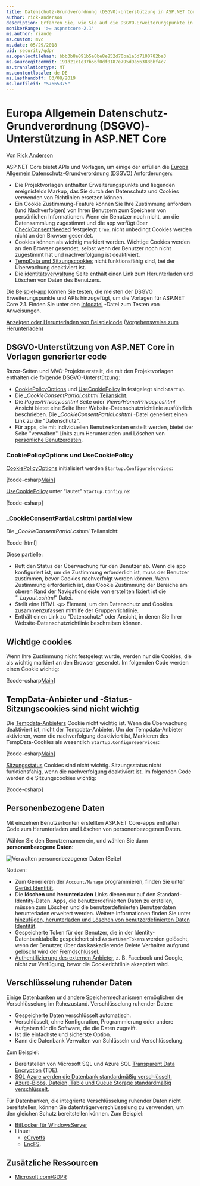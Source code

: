 ```yaml
---
title: Datenschutz-Grundverordnung (DSGVO)-Unterstützung in ASP.NET Core
author: rick-anderson
description: Erfahren Sie, wie Sie auf die DSGVO-Erweiterungspunkte in einer ASP.NET Core-Web-app zugreifen.
monikerRange: '>= aspnetcore-2.1'
ms.author: riande
ms.custom: mvc
ms.date: 05/29/2018
uid: security/gdpr
ms.openlocfilehash: bbb3b8e091b5a0be8e852d70ba1a5d7100782ba3
ms.sourcegitcommit: 191d21c1e37b56f0df0187e795d9a56388bbf4c7
ms.translationtype: MT
ms.contentlocale: de-DE
ms.lasthandoff: 03/08/2019
ms.locfileid: "57665375"
---
```

# <a name="eu-general-data-protection-regulation-gdpr-support-in-aspnet-core"></a>Europa Allgemein Datenschutz-Grundverordnung (DSGVO)-Unterstützung in ASP.NET Core

Von [Rick Anderson](https://twitter.com/RickAndMSFT)

ASP.NET Core bietet APIs und Vorlagen, um einige der erfüllen die [Europa Allgemein Datenschutz-Grundverordnung (DSGVO)](https://www.eugdpr.org/) Anforderungen:

* Die Projektvorlagen enthalten Erweiterungspunkte und liegenden ereignisfelds Markup, das Sie durch den Datenschutz und Cookies verwenden von Richtlinien ersetzen können.
* Ein Cookie Zustimmung-Feature können Sie Ihre Zustimmung anfordern (und Nachverfolgen) von Ihren Benutzern zum Speichern von persönlichen Informationen. Wenn ein Benutzer noch nicht, um die Datensammlung zugestimmt und die app verfügt über [CheckConsentNeeded](/dotnet/api/microsoft.aspnetcore.builder.cookiepolicyoptions.checkconsentneeded) festgelegt `true`, nicht unbedingt Cookies werden nicht an den Browser gesendet.
* Cookies können als wichtig markiert werden. Wichtige Cookies werden an den Browser gesendet, selbst wenn der Benutzer noch nicht zugestimmt hat und nachverfolgung ist deaktiviert.
* [TempData und Sitzungscookies](#tempdata) nicht funktionsfähig sind, bei der Überwachung deaktiviert ist.
* Die [identitätsverwaltung](#pd) Seite enthält einen Link zum Herunterladen und Löschen von Daten des Benutzers.

Die [Beispiel-app](https://github.com/aspnet/Docs/tree/live/aspnetcore/security/gdpr/sample) können Sie testen, die meisten der DSGVO Erweiterungspunkte und APIs hinzugefügt, um die Vorlagen für ASP.NET Core 2.1. Finden Sie unter den [Infodatei](https://github.com/aspnet/Docs/tree/live/aspnetcore/security/gdpr/sample) -Datei zum Testen von Anweisungen.

[Anzeigen oder Herunterladen von Beispielcode](https://github.com/aspnet/Docs/tree/live/aspnetcore/security/gdpr/sample) ([Vorgehensweise zum Herunterladen](xref:index#how-to-download-a-sample))

## <a name="aspnet-core-gdpr-support-in-template-generated-code"></a>DSGVO-Unterstützung von ASP.NET Core in Vorlagen generierter code

Razor-Seiten und MVC-Projekte erstellt, die mit den Projektvorlagen enthalten die folgende DSGVO-Unterstützung:

* [CookiePolicyOptions](/dotnet/api/microsoft.aspnetcore.builder.cookiepolicyoptions) und [UseCookiePolicy](/dotnet/api/microsoft.aspnetcore.builder.cookiepolicyappbuilderextensions.usecookiepolicy) in festgelegt sind `Startup`.
* Die *_CookieConsentPartial.cshtml* [Teilansicht](xref:mvc/views/tag-helpers/builtin-th/partial-tag-helper).
* Die *Pages/Privacy.cshtml* Seite oder *Views/Home/Privacy.cshtml* Ansicht bietet eine Seite Ihrer Website-Datenschutzrichtlinie ausführlich beschrieben. Die *_CookieConsentPartial.cshtml* -Datei generiert einen Link zu die "Datenschutz".
* Für apps, die mit individuellen Benutzerkonten erstellt werden, bietet der Seite "verwalten" Links zum Herunterladen und Löschen von [persönliche Benutzerdaten](#pd).

### <a name="cookiepolicyoptions-and-usecookiepolicy"></a>CookiePolicyOptions und UseCookiePolicy

[CookiePolicyOptions](/dotnet/api/microsoft.aspnetcore.builder.cookiepolicyoptions) initialisiert werden `Startup.ConfigureServices`:

[!code-csharp[Main](gdpr/sample/Startup.cs?name=snippet1&highlight=14-20)]

[UseCookiePolicy](/dotnet/api/microsoft.aspnetcore.builder.cookiepolicyappbuilderextensions.usecookiepolicy) unter "lautet" `Startup.Configure`:

[!code-csharp[](gdpr/sample/Startup.cs?name=snippet1&highlight=51)]

### <a name="cookieconsentpartialcshtml-partial-view"></a>_CookieConsentPartial.cshtml partial view

Die *_CookieConsentPartial.cshtml* Teilansicht:

[!code-html[](gdpr/sample/RP/Pages/Shared/_CookieConsentPartial.cshtml)]

Diese partielle:

* Ruft den Status der Überwachung für den Benutzer ab. Wenn die app konfiguriert ist, um die Zustimmung erforderlich ist, muss der Benutzer zustimmen, bevor Cookies nachverfolgt werden können. Wenn Zustimmung erforderlich ist, das Cookie Zustimmung der Bereiche am oberen Rand der Navigationsleiste von erstellten fixiert ist die *"_Layout.cshtml"* Datei.
* Stellt eine HTML `<p>` Element, um den Datenschutz und Cookies zusammenzufassen mithilfe der Gruppenrichtlinie.
* Enthält einen Link zu "Datenschutz" oder Ansicht, in denen Sie Ihrer Website-Datenschutzrichtlinie beschreiben können.

## <a name="essential-cookies"></a>Wichtige cookies

Wenn Ihre Zustimmung nicht festgelegt wurde, werden nur die Cookies, die als wichtig markiert an den Browser gesendet. Im folgenden Code werden einen Cookie wichtig:

[!code-csharp[Main](gdpr/sample/RP/Pages/Cookie.cshtml.cs?name=snippet1&highlight=5)]

<a name="tempdata"></a>

## <a name="tempdata-provider-and-session-state-cookies-are-not-essential"></a>TempData-Anbieter und -Status-Sitzungscookies sind nicht wichtig

Die [Tempdata-Anbieters](xref:fundamentals/app-state#tempdata) Cookie nicht wichtig ist. Wenn die Überwachung deaktiviert ist, nicht der Tempdata-Anbieter. Um der Tempdata-Anbieter aktivieren, wenn die nachverfolgung deaktiviert ist, Markieren des TempData-Cookies als wesentlich `Startup.ConfigureServices`:

[!code-csharp[Main](gdpr/sample/RP/Startup.cs?name=snippet1)]

[Sitzungsstatus](xref:fundamentals/app-state) Cookies sind nicht wichtig. Sitzungsstatus nicht funktionsfähig, wenn die nachverfolgung deaktiviert ist. Im folgenden Code werden die Sitzungscookies wichtig:

[!code-csharp[](gdpr/sample/RP/Startup.cs?name=snippet2)]

<a name="pd"></a>

## <a name="personal-data"></a>Personenbezogene Daten

Mit einzelnen Benutzerkonten erstellten ASP.NET Core-apps enthalten Code zum Herunterladen und Löschen von personenbezogenen Daten.

Wählen Sie den Benutzernamen ein, und wählen Sie dann **personenbezogene Daten**:

![Verwalten personenbezogener Daten (Seite)](gdpr/_static/pd.png)

Notizen:

* Zum Generieren der `Account/Manage` programmieren, finden Sie unter [Gerüst Identität](xref:security/authentication/scaffold-identity).
* Die **löschen** und **herunterladen** Links dienen nur auf den Standard-Identity-Daten. Apps, die benutzerdefinierten Daten zu erstellen, müssen zum Löschen und die benutzerdefinierten Benutzerdaten herunterladen erweitert werden. Weitere Informationen finden Sie unter [hinzufügen, herunterladen und Löschen von benutzerdefinierten Daten Identität](xref:security/authentication/add-user-data).
* Gespeicherte Token für den Benutzer, die in der Identity-Datenbanktabelle gespeichert sind `AspNetUserTokens` werden gelöscht, wenn der Benutzer, über das kaskadierende Delete Verhalten aufgrund gelöscht wird der [Fremdschlüssel](https://github.com/aspnet/Identity/blob/release/2.1/src/EF/IdentityUserContext.cs#L152).
* [Authentifizierung des externen Anbieter](xref:security/authentication/social/index), z. B. Facebook und Google, nicht zur Verfügung, bevor die Cookierichtlinie akzeptiert wird.

## <a name="encryption-at-rest"></a>Verschlüsselung ruhender Daten

Einige Datenbanken und andere Speichermechanismen ermöglichen die Verschlüsselung im Ruhezustand. Verschlüsselung ruhender Daten:

* Gespeicherte Daten verschlüsselt automatisch.
* Verschlüsselt, ohne Konfiguration, Programmierung oder andere Aufgaben für die Software, die die Daten zugreift.
* Ist die einfachste und sicherste Option.
* Kann die Datenbank Verwalten von Schlüsseln und Verschlüsselung.

Zum Beispiel:

* Bereitstellen von Microsoft SQL und Azure SQL [Transparent Data Encryption](/sql/relational-databases/security/encryption/transparent-data-encryption) (TDE).
* [SQL Azure werden die Datenbank standardmäßig verschlüsselt.](https://azure.microsoft.com/updates/newly-created-azure-sql-databases-encrypted-by-default/)
* [Azure-Blobs, Dateien, Table und Queue Storage standardmäßig verschlüsselt](https://azure.microsoft.com/blog/announcing-default-encryption-for-azure-blobs-files-table-and-queue-storage/).

Für Datenbanken, die integrierte Verschlüsselung ruhender Daten nicht bereitstellen, können Sie datenträgerverschlüsselung zu verwenden, um den gleichen Schutz bereitstellen können. Zum Beispiel:

* [BitLocker für WindowsServer](/windows/security/information-protection/bitlocker/bitlocker-how-to-deploy-on-windows-server)
* Linux:
  * [eCryptfs](https://launchpad.net/ecryptfs)
  * [EncFS](https://github.com/vgough/encfs).

## <a name="additional-resources"></a>Zusätzliche Ressourcen

* [Microsoft.com/GDPR](https://www.microsoft.com/trustcenter/Privacy/GDPR)
